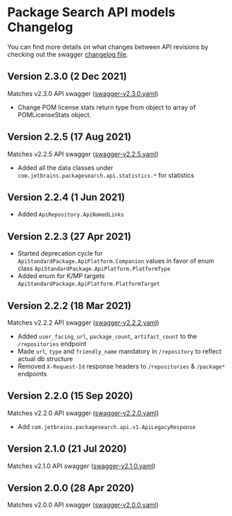 # Package Search API models Changelog

You can find more details on what changes between API revisions by checking out the swagger
[changelog file](./swagger/CHANGELOG.md).

## Version 2.3.0 (2 Dec 2021)

Matches v2.3.0 API swagger ([swagger-v2.3.0.yaml](./swagger/swagger-v2.3.0.yaml))

* Change POM license stats return type from object to array of POMLicenseStats object.

## Version 2.2.5 (17 Aug 2021)

Matches v2.2.5 API swagger ([swagger-v2.2.5.yaml](./swagger/swagger-v2.2.5.yaml))

* Added all the data classes under `com.jetbrains.packagesearch.api.statistics.*` for statistics

## Version 2.2.4 (1 Jun 2021)

* Added `ApiRepository.ApiNamedLinks`

## Version 2.2.3 (27 Apr 2021)

* Started deprecation cycle for `ApiStandardPackage.ApiPlatform.Companion` values in favor of enum
  class `ApiStandardPackage.ApiPlatform.PlatformType`
* Added enum for K/MP targets `ApiStandardPackage.ApiPlatform.PlatformTarget`

## Version 2.2.2 (18 Mar 2021)

Matches v2.2.2 API swagger ([swagger-v2.2.2.yaml](./swagger/swagger-v2.2.2.yaml))

* Added `user_facing_url`, `package_count`, `artifact_count` to the `/repositories` endpoint
* Made `url`, `type` and `friendly_name` mandatory in `/repository` to reflect actual db structure
* Removed `X-Request-Id` response headers to `/repositories` & `/package*` endpoints

## Version 2.2.0 (15 Sep 2020)

Matches v2.2.0 API swagger ([swagger-v2.2.0.yaml](./swagger/swagger-v2.2.0.yaml))

* Add `com.jetbrains.packagesearch.api.v1.ApiLegacyResponse`

## Version 2.1.0 (21 Jul 2020)

Matches v2.1.0 API swagger ([swagger-v2.1.0.yaml](./swagger/swagger-v2.1.0.yaml))

## Version 2.0.0 (28 Apr 2020)

Matches v2.0.0 API swagger ([swagger-v2.0.0.yaml](./swagger/swagger-v2.0.0.yaml))
